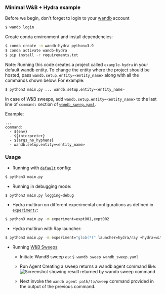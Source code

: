 ### Minimal W&B + Hydra example

Before we begin, don't forget to login to your [wandb](wandb.ai) account

```bash
$ wandb login
```
Create conda environment and install dependencies:
```bash
$ conda create -n wandb-hydra python=3.9
$ conda activate wandb-hydra
$ pip install -r requirements.txt
```


Note: Running this code creates a project called `example-hydra` in your default wandb entity. To change the entity where the project should be hosted, pass `wandb.setup.entity=<entity_name>` along with all the commands shown below. For example:
```bash
$ python3 main.py ... wandb.setup.entity=<entity_name>
```

In case of W&B sweeps, add `wandb.setup.entity=<entity_name>` to the last line of `command:` section of [`wandb_sweep.yaml`](wandb_sweep.yaml).

Example:
```
...
command:
  - ${env}
  - ${interpreter}
  - ${args_no_hyphens}
  - wandb.setup.entity=<entity_name>
```


### Usage
- Running with [`default`](configs/defaults.yaml) config:
```bash
$ python3 main.py
```
- Running in debugging mode:
```
$ python3 main.py logging=debug
```

- Hydra multirun on different experimental configurations as defined in [`experiment/`](configs/experiment):
```bash
$ python3 main.py -m experiment=expt001,expt002
```

- Hydra multirun with Ray launcher:
```bash
$ python3 main.py -m experiment="glob(*)" launcher=hydra/ray +hydra=with_ray
```

- Running [W&B Sweeps](https://wandb.com/sweeps)
  - Initiate WandB sweep as: `$ wandb sweep wandb_sweep.yaml`

  - Run Agent
  Creating a sweep returns a wandb agent command like:
  ![Screenshot showing result returned by wandb sweep command](https://user-images.githubusercontent.com/13994201/153241187-dfa308b6-c52e-4f0a-9f4d-f47b356b1088.png)
  - Next invoke the `wandb agent path/to/sweep` command provided in the output of the previous command.
